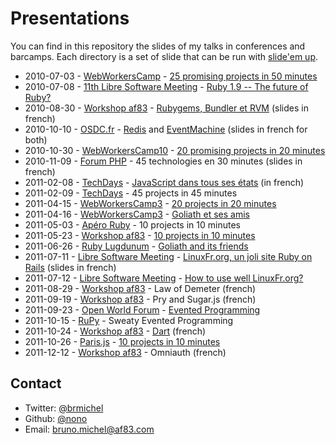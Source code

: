 Presentations
=============

You can find in this repository the slides of my talks in conferences and barcamps.
Each directory is a set of slide that can be run with
[slide'em up](https://github.com/nono/slide-em-up).

* 2010-07-03 - [WebWorkersCamp](http://barcamp.org/WebWorkersCamp) - [25 promising projects in 50 minutes](http://wwc-25-projects.heroku.com/)
* 2010-07-08 - [11th Libre Software Meeting](http://2010.rmll.info/spip.php) - [Ruby 1.9 -- The future of Ruby?](http://rmll2010-ruby19.heroku.com/)
* 2010-08-30 - [Workshop af83](http://dev.af83.com) - [Rubygems, Bundler et RVM](http://rubygems-bundler-rvm.heroku.com) (slides in french)
* 2010-10-10 - [OSDC.fr](http://act.osdc.fr/osdc2010fr/) - [Redis](http://redis-osdcfr.heroku.com/) and [EventMachine](http://eventmachine-osdcfr.heroku.com) (slides in french for both)
* 2010-10-30 - [WebWorkersCamp10](http://barcamp.org/WebWorkersCamp10) - [20 promising projects in 20 minutes](http://wwc-20-projects.heroku.com/)
* 2010-11-09 - [Forum PHP](http://afup.org/pages/forumphp2010/index.php) - 45 technologies en 30 minutes (slides in french)
* 2011-02-08 - [TechDays](http://www.microsoft.com/france/mstechdays/) - [JavaScript dans tous ses états](https://github.com/abolibibelot/Techdays2011_Javascript) (in french)
* 2011-02-09 - [TechDays](http://www.microsoft.com/france/mstechdays/) - 45 projects in 45 minutes
* 2011-04-15 - [WebWorkersCamp3](http://barcamp.org/w/page/36708944/WebWorkersCamp3) - [20 projects in 20 minutes](http://wwc3-20-projects.heroku.com/)
* 2011-04-16 - [WebWorkersCamp3](http://barcamp.org/w/page/36708944/WebWorkersCamp3) - [Goliath et ses amis](http://nono.github.com/Presentations/20110416_Goliath/)
* 2011-05-03 - [Apéro Ruby](http://www.rubyfrance.org/) - 10 projects in 10 minutes
* 2011-05-23 - [Workshop af83](http://dev.af83.com) - [10 projects in 10 minutes](http://nono.github.com/Presentations/20110503_10_projets/)
* 2011-06-26 - [Ruby Lugdunum](http://rulu.eu) - [Goliath and its friends](http://nono.github.com/Presentations/20110626_Goliath/)
* 2011-07-11 - [Libre Software Meeting](http://2011.rmll.info/) - [LinuxFr.org, un joli site Ruby on Rails](https://linuxfr.org/images/historique/rmll2011/20110711_LinuxFr_un_joli_site_Rails/) (slides in french)
* 2011-07-12 - [Libre Software Meeting](http://2011.rmll.info/) - [How to use well LinuxFr.org?](https://linuxfr.org/images/historique/rmll2011/https://linuxfr.org/images/historique/rmll2011/rmll2011_linuxfr_org.pdf)
* 2011-08-29 - [Workshop af83](http://dev.af83.com) - Law of Demeter (french)
* 2011-09-19 - [Workshop af83](http://dev.af83.com) - Pry and Sugar.js (french)
* 2011-09-23 - [Open World Forum](http://www.openworldforum.org/) - [Evented Programming](http://nono.github.com/Presentations/20110923_Evented_Programming/)
* 2011-10-15 - [RuPy](http://rypy.eu) - Sweaty Evented Programming
* 2011-10-24 - [Workshop af83](http://dev.af83.com) - [Dart](http://nono.github.com/Presentations/20111024_Dart/) (french)
* 2011-10-26 - [Paris.js](http://parisjs.org/) - [10 projects in 10 minutes](http://nono.github.com/Presentations/20111026_10_projects_JS/)
* 2011-12-12 - [Workshop af83](http://dev.af83.com) - Omniauth (french)


Contact
-------

* Twitter: [@brmichel](http://twitter.com/brmichel)
* Github: [@nono](https://github.com/nono)
* Email: bruno.michel@af83.com

